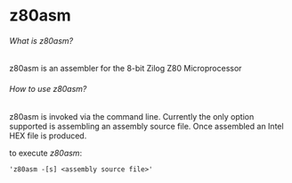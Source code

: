 z80asm
======

###### What is z80asm?

  z80asm is an assembler for the 8-bit Zilog Z80 Microprocessor

###### How to use z80asm?

  z80asm is invoked via the command line.  Currently the only option supported
  is assembling an assembly source file.  Once assembled an Intel HEX file is 
  produced.

  to execute *z80asm*:

    'z80asm -[s] <assembly source file>'


